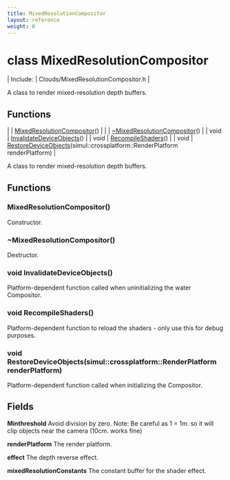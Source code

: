 ```yaml
---
title: MixedResolutionCompositor
layout: reference
weight: 0
---
```

class MixedResolutionCompositor
===

| Include: | Clouds/MixedResolutionCompositor.h |

A class to render mixed-resolution depth buffers.
  


Functions
---

|  | [MixedResolutionCompositor](#MixedResolutionCompositor)() |
|  | [~MixedResolutionCompositor](#~MixedResolutionCompositor)() |
| void | [InvalidateDeviceObjects](#InvalidateDeviceObjects)() |
| void | [RecompileShaders](#RecompileShaders)() |
| void | [RestoreDeviceObjects](#RestoreDeviceObjects)(simul::crossplatform::RenderPlatform renderPlatform) |

A class to render mixed-resolution depth buffers.
  


Functions
---

### <a name="MixedResolutionCompositor"/> MixedResolutionCompositor()
Constructor.

### <a name="~MixedResolutionCompositor"/> ~MixedResolutionCompositor()
Destructor.

### <a name="InvalidateDeviceObjects"/>void InvalidateDeviceObjects()
Platform-dependent function called when uninitializing the water Compositor.

### <a name="RecompileShaders"/>void RecompileShaders()
Platform-dependent function to reload the shaders - only use this for debug purposes.

### <a name="RestoreDeviceObjects"/>void RestoreDeviceObjects(simul::crossplatform::RenderPlatform renderPlatform)
Platform-dependent function called when initializing the Compositor.

Fields
---

**Minthreshold**  Avoid division by zero. Note: Be careful as 1 = 1m. so it will clip objects near the camera (10cm. works fine)

**renderPlatform**  The render platform.

**effect**  The depth reverse effect.

**mixedResolutionConstants**  The constant buffer for the shader effect.
